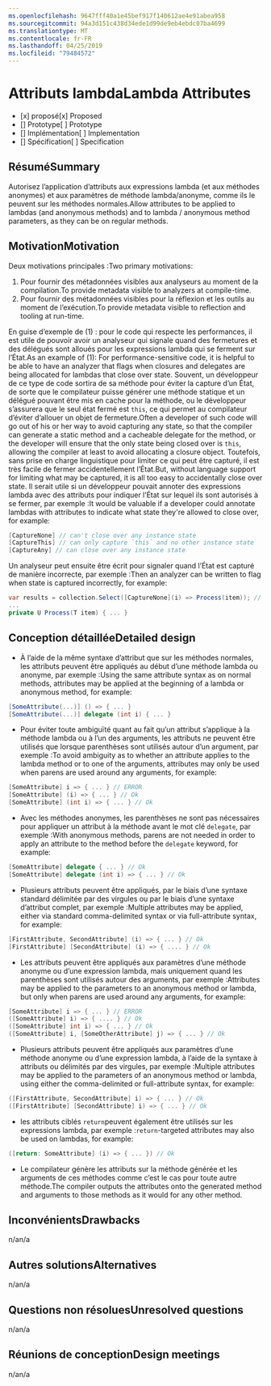 ```yaml
---
ms.openlocfilehash: 9647fff40a1e45bef917f140612ae4e91abea958
ms.sourcegitcommit: 94a3d151c438d34ede1d99de9eb4ebdc07ba4699
ms.translationtype: MT
ms.contentlocale: fr-FR
ms.lasthandoff: 04/25/2019
ms.locfileid: "79484572"
---
```

# <a name="lambda-attributes"></a><span data-ttu-id="d06e4-101">Attributs lambda</span><span class="sxs-lookup"><span data-stu-id="d06e4-101">Lambda Attributes</span></span>

* <span data-ttu-id="d06e4-102">[x] proposé</span><span class="sxs-lookup"><span data-stu-id="d06e4-102">[x] Proposed</span></span>
* <span data-ttu-id="d06e4-103">[] Prototype</span><span class="sxs-lookup"><span data-stu-id="d06e4-103">[ ] Prototype</span></span>
* <span data-ttu-id="d06e4-104">[] Implémentation</span><span class="sxs-lookup"><span data-stu-id="d06e4-104">[ ] Implementation</span></span>
* <span data-ttu-id="d06e4-105">[] Spécification</span><span class="sxs-lookup"><span data-stu-id="d06e4-105">[ ] Specification</span></span>

## <a name="summary"></a><span data-ttu-id="d06e4-106">Résumé</span><span class="sxs-lookup"><span data-stu-id="d06e4-106">Summary</span></span>
[summary]: #summary

<span data-ttu-id="d06e4-107">Autorisez l’application d’attributs aux expressions lambda (et aux méthodes anonymes) et aux paramètres de méthode lambda/anonyme, comme ils le peuvent sur les méthodes normales.</span><span class="sxs-lookup"><span data-stu-id="d06e4-107">Allow attributes to be applied to lambdas (and anonymous methods) and to lambda / anonymous method parameters, as they can be on regular methods.</span></span>

## <a name="motivation"></a><span data-ttu-id="d06e4-108">Motivation</span><span class="sxs-lookup"><span data-stu-id="d06e4-108">Motivation</span></span>
[motivation]: #motivation

<span data-ttu-id="d06e4-109">Deux motivations principales :</span><span class="sxs-lookup"><span data-stu-id="d06e4-109">Two primary motivations:</span></span>

1. <span data-ttu-id="d06e4-110">Pour fournir des métadonnées visibles aux analyseurs au moment de la compilation.</span><span class="sxs-lookup"><span data-stu-id="d06e4-110">To provide metadata visible to analyzers at compile-time.</span></span>
2. <span data-ttu-id="d06e4-111">Pour fournir des métadonnées visibles pour la réflexion et les outils au moment de l’exécution.</span><span class="sxs-lookup"><span data-stu-id="d06e4-111">To provide metadata visible to reflection and tooling at run-time.</span></span>

<span data-ttu-id="d06e4-112">En guise d’exemple de (1) : pour le code qui respecte les performances, il est utile de pouvoir avoir un analyseur qui signale quand des fermetures et des délégués sont alloués pour les expressions lambda qui se ferment sur l’État.</span><span class="sxs-lookup"><span data-stu-id="d06e4-112">As an example of (1): For performance-sensitive code, it is helpful to be able to have an analyzer that flags when closures and delegates are being allocated for lambdas that close over state.</span></span>  <span data-ttu-id="d06e4-113">Souvent, un développeur de ce type de code sortira de sa méthode pour éviter la capture d’un État, de sorte que le compilateur puisse générer une méthode statique et un délégué pouvant être mis en cache pour la méthode, ou le développeur s’assurera que le seul état fermé est `this`, ce qui permet au compilateur d’éviter d’allouer un objet de fermeture.</span><span class="sxs-lookup"><span data-stu-id="d06e4-113">Often a developer of such code will go out of his or her way to avoid capturing any state, so that the compiler can generate a static method and a cacheable delegate for the method, or the developer will ensure that the only state being closed over is `this`, allowing the compiler at least to avoid allocating a closure object.</span></span>  <span data-ttu-id="d06e4-114">Toutefois, sans prise en charge linguistique pour limiter ce qui peut être capturé, il est très facile de fermer accidentellement l’État.</span><span class="sxs-lookup"><span data-stu-id="d06e4-114">But, without language support for limiting what may be captured, it is all too easy to accidentally close over state.</span></span>  <span data-ttu-id="d06e4-115">Il serait utile si un développeur pouvait annoter des expressions lambda avec des attributs pour indiquer l’État sur lequel ils sont autorisés à se fermer, par exemple :</span><span class="sxs-lookup"><span data-stu-id="d06e4-115">It would be valuable if a developer could annotate lambdas with attributes to indicate what state they're allowed to close over, for example:</span></span>

```csharp
[CaptureNone] // can't close over any instance state
[CaptureThis] // can only capture `this` and no other instance state
[CaptureAny] // can close over any instance state
```

<span data-ttu-id="d06e4-116">Un analyseur peut ensuite être écrit pour signaler quand l’État est capturé de manière incorrecte, par exemple :</span><span class="sxs-lookup"><span data-stu-id="d06e4-116">Then an analyzer can be written to flag when state is captured incorrectly, for example:</span></span>

```csharp
var results = collection.Select([CaptureNone](i) => Process(item)); // Analyzer error: [CaptureNone] lambdas captures `this`
...
private U Process(T item) { ... }
```

## <a name="detailed-design"></a><span data-ttu-id="d06e4-117">Conception détaillée</span><span class="sxs-lookup"><span data-stu-id="d06e4-117">Detailed design</span></span>
[design]: #detailed-design

- <span data-ttu-id="d06e4-118">À l’aide de la même syntaxe d’attribut que sur les méthodes normales, les attributs peuvent être appliqués au début d’une méthode lambda ou anonyme, par exemple :</span><span class="sxs-lookup"><span data-stu-id="d06e4-118">Using the same attribute syntax as on normal methods, attributes may be applied at the beginning of a lambda or anonymous method, for example:</span></span>

```csharp
[SomeAttribute(...)] () => { ... }
[SomeAttribute(...)] delegate (int i) { ... }
```

- <span data-ttu-id="d06e4-119">Pour éviter toute ambiguïté quant au fait qu’un attribut s’applique à la méthode lambda ou à l’un des arguments, les attributs ne peuvent être utilisés que lorsque parenthèses sont utilisés autour d’un argument, par exemple :</span><span class="sxs-lookup"><span data-stu-id="d06e4-119">To avoid ambiguity as to whether an attribute applies to the lambda method or to one of the arguments, attributes may only be used when parens are used around any arguments, for example:</span></span>

```csharp
[SomeAttribute] i => { ... } // ERROR
[SomeAttribute] (i) => { ... } // Ok
[SomeAttribute] (int i) => { ... } // Ok
```

- <span data-ttu-id="d06e4-120">Avec les méthodes anonymes, les parenthèses ne sont pas nécessaires pour appliquer un attribut à la méthode avant le mot clé `delegate`, par exemple :</span><span class="sxs-lookup"><span data-stu-id="d06e4-120">With anonymous methods, parens are not needed in order to apply an attribute to the method before the `delegate` keyword, for example:</span></span>

```csharp
[SomeAttribute] delegate { ... } // Ok
[SomeAttribute] delegate (int i) => { ... } // Ok
```

- <span data-ttu-id="d06e4-121">Plusieurs attributs peuvent être appliqués, par le biais d’une syntaxe standard délimitée par des virgules ou par le biais d’une syntaxe d’attribut complet, par exemple :</span><span class="sxs-lookup"><span data-stu-id="d06e4-121">Multiple attributes may be applied, either via standard comma-delimited syntax or via full-attribute syntax, for example:</span></span>

```csharp
[FirstAttribute, SecondAttribute] (i) => { ... } // Ok
[FirstAttribute] [SecondAttribute] (i) => { .... } // Ok
```

- <span data-ttu-id="d06e4-122">Les attributs peuvent être appliqués aux paramètres d’une méthode anonyme ou d’une expression lambda, mais uniquement quand les parenthèses sont utilisés autour des arguments, par exemple :</span><span class="sxs-lookup"><span data-stu-id="d06e4-122">Attributes may be applied to the parameters to an anonymous method or lambda, but only when parens are used around any arguments, for example:</span></span>

```csharp
[SomeAttribute] i => { ... } // ERROR
([SomeAttribute] i) => { .... } // Ok
([SomeAttribute] int i) => { ... } // Ok
([SomeAttribute] i, [SomeOtherAttribute] j) => { ... } // Ok
```

- <span data-ttu-id="d06e4-123">Plusieurs attributs peuvent être appliqués aux paramètres d’une méthode anonyme ou d’une expression lambda, à l’aide de la syntaxe à attributs ou délimités par des virgules, par exemple :</span><span class="sxs-lookup"><span data-stu-id="d06e4-123">Multiple attributes may be applied to the parameters of an anonymous method or lambda, using either the comma-delimited or full-attribute syntax, for example:</span></span>

```csharp
([FirstAttribute, SecondAttribute] i) => { ... } // Ok
([FirstAttribute] [SecondAttribute] i) => { ... } // Ok
```

- <span data-ttu-id="d06e4-124">les attributs ciblés `return`peuvent également être utilisés sur les expressions lambda, par exemple :</span><span class="sxs-lookup"><span data-stu-id="d06e4-124">`return`-targeted attributes may also be used on lambdas, for example:</span></span>

```csharp
([return: SomeAttribute] (i) => { ... }) // Ok
```

- <span data-ttu-id="d06e4-125">Le compilateur génère les attributs sur la méthode générée et les arguments de ces méthodes comme c’est le cas pour toute autre méthode.</span><span class="sxs-lookup"><span data-stu-id="d06e4-125">The compiler outputs the attributes onto the generated method and arguments to those methods as it would for any other method.</span></span>

## <a name="drawbacks"></a><span data-ttu-id="d06e4-126">Inconvénients</span><span class="sxs-lookup"><span data-stu-id="d06e4-126">Drawbacks</span></span>
[drawbacks]: #drawbacks

<span data-ttu-id="d06e4-127">n/a</span><span class="sxs-lookup"><span data-stu-id="d06e4-127">n/a</span></span>

## <a name="alternatives"></a><span data-ttu-id="d06e4-128">Autres solutions</span><span class="sxs-lookup"><span data-stu-id="d06e4-128">Alternatives</span></span>
[alternatives]: #alternatives

<span data-ttu-id="d06e4-129">n/a</span><span class="sxs-lookup"><span data-stu-id="d06e4-129">n/a</span></span>

## <a name="unresolved-questions"></a><span data-ttu-id="d06e4-130">Questions non résolues</span><span class="sxs-lookup"><span data-stu-id="d06e4-130">Unresolved questions</span></span>
[unresolved]: #unresolved-questions

<span data-ttu-id="d06e4-131">n/a</span><span class="sxs-lookup"><span data-stu-id="d06e4-131">n/a</span></span>

## <a name="design-meetings"></a><span data-ttu-id="d06e4-132">Réunions de conception</span><span class="sxs-lookup"><span data-stu-id="d06e4-132">Design meetings</span></span>

<span data-ttu-id="d06e4-133">n/a</span><span class="sxs-lookup"><span data-stu-id="d06e4-133">n/a</span></span>